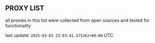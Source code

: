 ## PROXY LIST

all proxies in this list were collected from open sources and tested for functionality

last update: `2025-03-02 23:03:41.575362+00:00` UTC